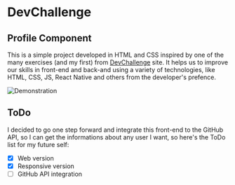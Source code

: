 # DevChallenge
## Profile Component

This is a simple project developed in HTML and CSS inspired by one of the many exercises (and my first) from [DevChallenge](https://devchallenge.now.sh/) site. It helps us to improve our skills in front-end and back-and using a variety of technologies, like HTML, CSS, JS, React Native and others from the developer's prefence.

![Demonstration](https://i.ibb.co/jbRF5Pc/Captura-de-tela-de-2020-07-25-16-00-00.png)

## ToDo

I decided to go one step forward and integrate this front-end to the GitHub API, so I can get the informations about any user I want, so here's the ToDo list for my future self:

- [X] Web version
- [X] Responsive version
- [ ] GitHub API integration
